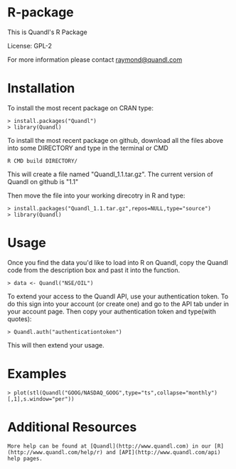 R-package
=========

This is Quandl's R Package

License: GPL-2

For more information please contact raymond@quandl.com

# Installation

To install the most recent package on CRAN type:

    > install.packages("Quandl")
    > library(Quandl)

To install the most recent package on github, download all the files above into some DIRECTORY and type in the terminal or CMD

    R CMD build DIRECTORY/

This will create a file named "Quandl_1.1.tar.gz". The current version of Quandl on github is "1.1"

Then move the file into your working direcotry in R and type:

    > install.packages("Quandl_1.1.tar.gz",repos=NULL,type="source")
    > library(Quandl)

# Usage

Once you find the data you'd like to load into R on Quandl, copy the Quandl code from the description box and past it into the function.

    > data <- Quandl("NSE/OIL")

To extend your access to the Quandl API, use your authentication token. To do this sign into your account (or create one) and go to the API tab under in your account page. Then copy your authentication token and type(with quotes):

    > Quandl.auth("authenticationtoken")

This will then extend your usage.

# Examples

    > plot(stl(Quandl("GOOG/NASDAQ_GOOG",type="ts",collapse="monthly")[,1],s.window="per"))

# Additional Resources
    
    More help can be found at [Quandl](http://www.quandl.com) in our [R](http://www.quandl.com/help/r) and [API](http://www.quandl.com/api) help pages.